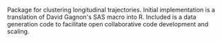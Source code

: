 Package for clustering longitudinal trajectories. Initial implementation is a translation of David Gagnon's SAS macro into R. Included is a data generation code to facilitate open collaborative code development and scaling.
